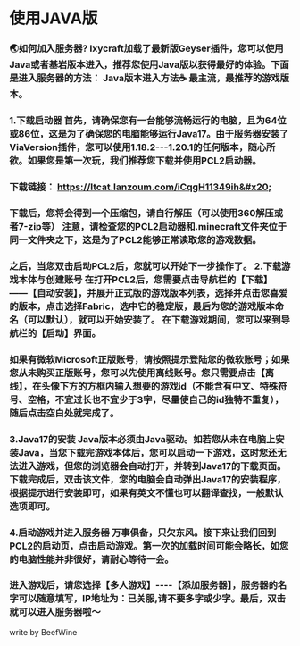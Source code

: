 # 使用JAVA版

### 🌏如何加入服务器? lxycraft加载了最新版Geyser插件，您可以使用Java或者基岩版本进入，推荐您使用Java版以获得最好的体验。下面是进入服务器的方法： Java版本进入方法☕ 最主流，最推荐的游戏版本。&#x20;

### 1.下载启动器 首先，请确保您有一台能够流畅运行的电脑，且为64位或86位，这是为了确保您的电脑能够运行Java17。由于服务器安装了ViaVersion插件，您可以使用1.18.2---1.20.1的任何版本，随心所欲。如果您是第一次玩，我们推荐您下载并使用PCL2启动器。

### 下载链接： https://ltcat.lanzoum.com/iCqgH11349ih&#x20;

### 下载后，您将会得到一个压缩包，请自行解压（可以使用360解压或者7-zip等） 注意，请检查您的PCL2启动器和.minecraft文件夹位于同一文件夹之下，这是为了PCL2能够正常读取您的游戏数据。&#x20;

### 之后，当您双击启动PCL2后，您就可以开始下一步操作了。 2.下载游戏本体与创建账号 在打开PCL2后，您需要点击导航栏的【下载】——【自动安装】，并展开正式版的游戏版本列表，选择并点击您喜爱的版本，点击选择Fabric，选中它的稳定版，最后为您的游戏版本命名（可以默认），就可以开始安装了。 在下载游戏期间，您可以来到导航栏的【启动】界面。

### 如果有微软Microsoft正版账号，请按照提示登陆您的微软账号；如果您从未购买正版账号，您可以先使用离线账号。您只需要点击【离线】，在头像下方的方框内输入想要的游戏id（不能含有中文、特殊符号、空格，不宜过长也不宜少于3字，尽量使自己的id独特不重复），随后点击空白处就完成了。&#x20;

### 3.Java17的安装 Java版本必须由Java驱动。如若您从未在电脑上安装Java，当您下载完游戏本体后，您可以启动一下游戏，这时您还无法进入游戏，但您的浏览器会自动打开，并转到Java17的下载页面。下载完成后，双击该文件，您的电脑会自动弹出Java17的安装程序，根据提示进行安装即可，如果有英文不懂也可以翻译查找，一般默认选项即可。

### &#x20;4.启动游戏并进入服务器 万事俱备，只欠东风。接下来让我们回到PCL2的启动页，点击启动游戏。第一次的加载时间可能会略长，如您的电脑性能并非很好，请耐心等待一会。&#x20;

### 进入游戏后，请您选择【多人游戏】----【添加服务器】，服务器的名字可以随意填写，IP地址为：已关服,请不要多字或少字。最后，双击就可以进入服务器啦～

write by BeefWine
